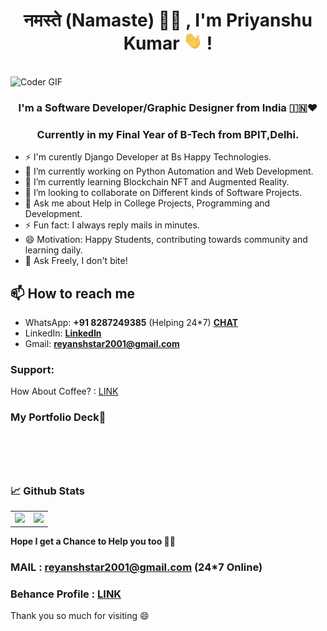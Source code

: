 <h1 align="center"> नमस्ते (Namaste) 🙏🏻 , I'm Priyanshu Kumar <img src="https://raw.githubusercontent.com/ABSphreak/ABSphreak/master/gifs/Hi.gif" width="30px"> ! </h1>

<br>
 <img src="https://media.giphy.com/media/SWoSkN6DxTszqIKEqv/giphy.gif" alt="Coder GIF" width="1000" height="700">
</br>

<h3 align="center">I'm a Software Developer/Graphic Designer from India 🇮🇳❤</h3>
<h3 align="center">Currently in my Final Year of B-Tech from BPIT,Delhi. </h3>

- ⚡  I'm curently Django Developer at Bs Happy Technologies.
- 🔭 I’m currently working on Python Automation and Web Development.
- 🌱 I’m currently learning Blockchain NFT and Augmented Reality. 
- 👯 I’m looking to collaborate on Different kinds of Software Projects.
- 💬 Ask me about Help in College Projects, Programming and Development.
- ⚡ Fun fact: I always reply mails in minutes.
- 😄 Motivation: Happy Students, contributing towards community and learning daily. 
- 🌱 Ask Freely, I don't bite! 

## 📫 How to reach me
-    WhatsApp: **+91 8287249385** (Helping 24*7) **[CHAT]()** 
-    LinkedIn: **[LinkedIn](https://www.linkedin.com/in/priyanshukumardesigner/)**
-    Gmail: **reyanshstar2001@gmail.com**

 <h3 align="left">Support:</h3>
 
 How About Coffee? : [LINK](https://www.buymeacoffee.com/kumpz111O)

### My Portfolio Deck🔭


<div style="padding: 20px 0px;"><img src="./qwerty.png" alt=""></div>


### 📈 Github Stats

<table width="100%">
  <tr>
    <td>
<img height="180em" src="https://github-readme-stats.vercel.app/api?username=virusinlinux&show_icons=true&hide_border=true&theme=prussian"/> </td>
 <td> <img height="180em" src="https://github-readme-stats.vercel.app/api/top-langs/?username=virusinlinux&show_icons=true&hide_border=true&layout=compact&langs_count=8&theme=prussian"/> </td>
  </tr>
 <table>
   
   
**Hope I get a Chance to Help you too 🙏🙏**

### MAIL : **reyanshstar2001@gmail.com** (24*7 Online)
   
### Behance Profile : [LINK](https://www.behance.net/reyanshstar)
   

Thank you so much for visiting 😄
